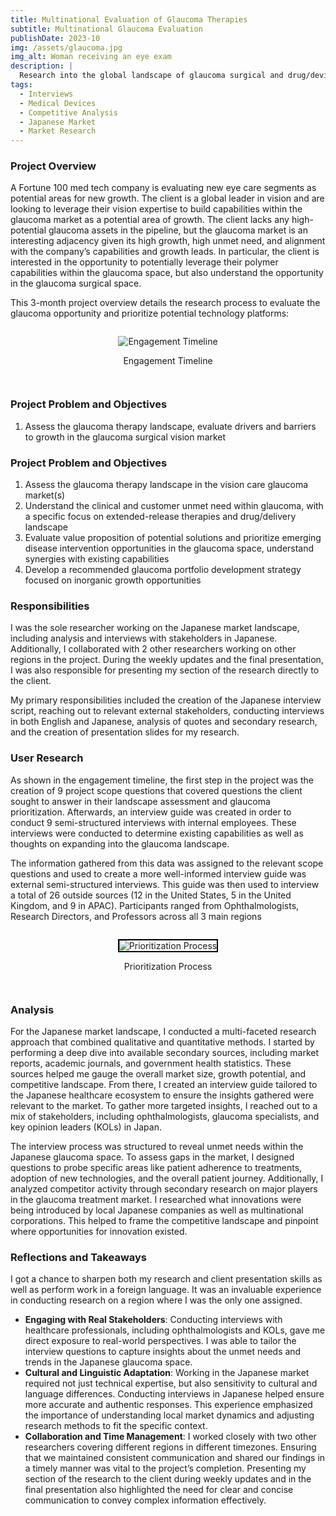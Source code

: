```yaml
---
title: Multinational Evaluation of Glaucoma Therapies
subtitle: Multinational Glaucoma Evaluation
publishDate: 2023-10
img: /assets/glaucoma.jpg
img_alt: Woman receiving an eye exam
description: |
  Research into the global landscape of glaucoma surgical and drug/device therapies for a Fortune 100 medtech client
tags:
  - Interviews
  - Medical Devices
  - Competitive Analysis
  - Japanese Market
  - Market Research
---
```


### Project Overview

A Fortune 100 med tech company is evaluating new eye care segments as potential areas for new growth. The client is a global leader in vision and are looking to leverage their vision expertise to build capabilities within the glaucoma market as a potential area of growth. The client lacks any high-potential glaucoma assets in the pipeline, but the glaucoma market is an interesting adjacency given its high growth, high unmet need, and alignment with the company’s capabilities and growth leads. In particular, the client is interested in the opportunity to potentially leverage their polymer capabilities within the glaucoma space, but also understand the opportunity in the glaucoma surgical space.

This 3-month project overview details the research process to evaluate the glaucoma opportunity and prioritize potential technology platforms:

<div class = "img">
	<figure>
		<img
      alt="Engagement Timeline"
      src="/assets/glaucoma-plan.png"
		/>
    <figcaption>
      <p>
        Engagement Timeline
      </p>
    </figcaption>
	</figure>
</div>

### Project Problem and Objectives

1. Assess the glaucoma therapy landscape, evaluate drivers and barriers to growth in the glaucoma surgical vision market

### Project Problem and Objectives

1. Assess the glaucoma therapy landscape in the vision care glaucoma market(s)
2. Understand the clinical and customer unmet need within glaucoma, with a specific focus on extended-release therapies and drug/delivery landscape
3. Evaluate value proposition of potential solutions and prioritize emerging disease intervention opportunities in the glaucoma space, understand synergies with existing capabilities
4. Develop a recommended glaucoma portfolio development strategy focused on inorganic growth opportunities

### Responsibilities

I was the sole researcher working on the Japanese market landscape, including analysis and interviews with stakeholders in Japanese. Additionally, I collaborated with 2 other researchers working on other regions in the project. During the weekly updates and the final presentation, I was also responsible for presenting my section of the research directly to the client.

My primary responsibilities included the creation of the Japanese interview script, reaching out to relevant external stakeholders, conducting interviews in both English and Japanese, analysis of quotes and secondary research, and the creation of presentation slides for my research.

### User Research

As shown in the engagement timeline, the first step in the project was the creation of 9 project scope questions that covered questions the client sought to answer in their landscape assessment and glaucoma prioritization. Afterwards, an interview guide was created in order to conduct 9 semi-structured interviews with internal employees. These interviews were conducted to determine existing capabilities as well as thoughts on expanding into the glaucoma landscape.

The information gathered from this data was assigned to the relevant scope questions and used to create a more well-informed interview guide was external semi-structured interviews. This guide was then used to interview a total of 26 outside sources (12 in the United States, 5 in the United Kingdom, and 9 in APAC). Participants ranged from Ophthalmologists, Research Directors, and Professors across all 3 main regions

<div class = "img">
	<figure>
		<img
      alt="Prioritization Process
"
      src="/assets/glaucoma-prioritization.png"
      style = "border: 2px solid #000000;"
		/>
    <figcaption>
      <p>
        Prioritization Process
      </p>
    </figcaption>
	</figure>
</div>

### Analysis

For the Japanese market landscape, I conducted a multi-faceted research approach that combined qualitative and quantitative methods. I started by performing a deep dive into available secondary sources, including market reports, academic journals, and government health statistics. These sources helped me gauge the overall market size, growth potential, and competitive landscape. From there, I created an interview guide tailored to the Japanese healthcare ecosystem to ensure the insights gathered were relevant to the market. To gather more targeted insights, I reached out to a mix of stakeholders, including ophthalmologists, glaucoma specialists, and key opinion leaders (KOLs) in Japan.

The interview process was structured to reveal unmet needs within the Japanese glaucoma space. To assess gaps in the market, I designed questions to probe specific areas like patient adherence to treatments, adoption of new technologies, and the overall patient journey. Additionally, I analyzed competitor activity through secondary research on major players in the glaucoma treatment market. I researched what innovations were being introduced by local Japanese companies as well as multinational corporations. This helped to frame the competitive landscape and pinpoint where opportunities for innovation existed.

### Reflections and Takeaways

I got a chance to sharpen both my research and client presentation skills as well as perform work in a foreign language. It was an invaluable experience in conducting research on a region where I was the only one assigned.

- **Engaging with Real Stakeholders**: Conducting interviews with healthcare professionals, including ophthalmologists and KOLs, gave me direct exposure to real-world perspectives. I was able to tailor the interview questions to capture insights about the unmet needs and trends in the Japanese glaucoma space.
- **Cultural and Linguistic Adaptation**: Working in the Japanese market required not just technical expertise, but also sensitivity to cultural and language differences. Conducting interviews in Japanese helped ensure more accurate and authentic responses. This experience emphasized the importance of understanding local market dynamics and adjusting research methods to fit the specific context.
- **Collaboration and Time Management**: I worked closely with two other researchers covering different regions in different timezones. Ensuring that we maintained consistent communication and shared our findings in a timely manner was vital to the project’s completion. Presenting my section of the research to the client during weekly updates and in the final presentation also highlighted the need for clear and concise communication to convey complex information effectively.

<style>
    .img {
    display: flex;
    justify-content: center;
    }

  	.img figcaption{
		font-size: var(--text-md);
		text-align: center;
	}
  </style>
